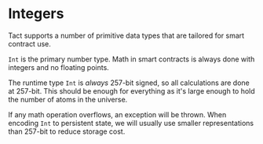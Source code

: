 # Integers

Tact supports a number of primitive data types that are tailored for smart contract use.

`Int` is the primary number type. Math in smart contracts is always done with integers and no floating points.

The runtime type `Int` is *always* 257-bit signed, so all calculations are done at 257-bit. This should be enough for everything as it's large enough to hold the number of atoms in the universe.

If any math operation overflows, an exception will be thrown. When encoding `Int` to persistent state, we will usually use smaller representations than 257-bit to reduce storage cost.
